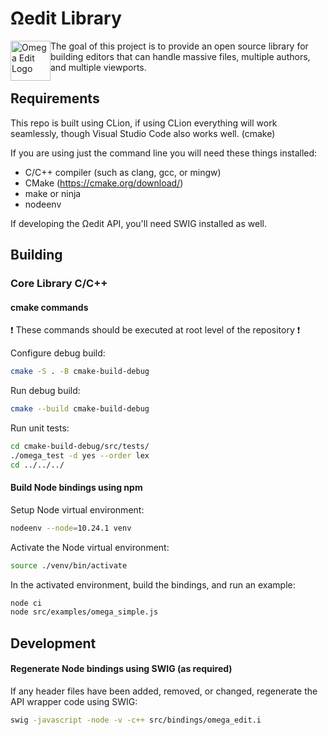 # Ωedit Library
<img alt="Omega Edit Logo" src="https://raw.githubusercontent.com/scholarsmate/omega-edit/main/images/OmegaEditLogo.png" width=64 style="float: left">
The goal of this project is to provide an open source library for building editors that can handle massive files, multiple authors, and multiple viewports.

## Requirements
This repo is built using CLion, if using CLion everything will work seamlessly, though Visual Studio Code also works well. (cmake)

If you are using just the command line you will need these things installed:
- C/C++ compiler (such as clang, gcc, or mingw)
- CMake (https://cmake.org/download/)
- make or ninja
- nodeenv

If developing the Ωedit API, you'll need SWIG installed as well.

## Building

### Core Library C/C++

#### cmake commands
:exclamation: These commands should be executed at root level of the repository :exclamation:

Configure debug build:

```bash
cmake -S . -B cmake-build-debug
```

Run debug build:

```bash
cmake --build cmake-build-debug
```

Run unit tests:

```bash
cd cmake-build-debug/src/tests/
./omega_test -d yes --order lex
cd ../../../
```

#### Build Node bindings using npm

Setup Node virtual environment:

```bash
nodeenv --node=10.24.1 venv
```

Activate the Node virtual environment:

```bash
source ./venv/bin/activate
```

In the activated environment, build the bindings, and run an example:

```bash
node ci
node src/examples/omega_simple.js
```

## Development

#### Regenerate Node bindings using SWIG (as required)

If any header files have been added, removed, or changed, regenerate the API wrapper code using SWIG:

```bash
swig -javascript -node -v -c++ src/bindings/omega_edit.i
```
